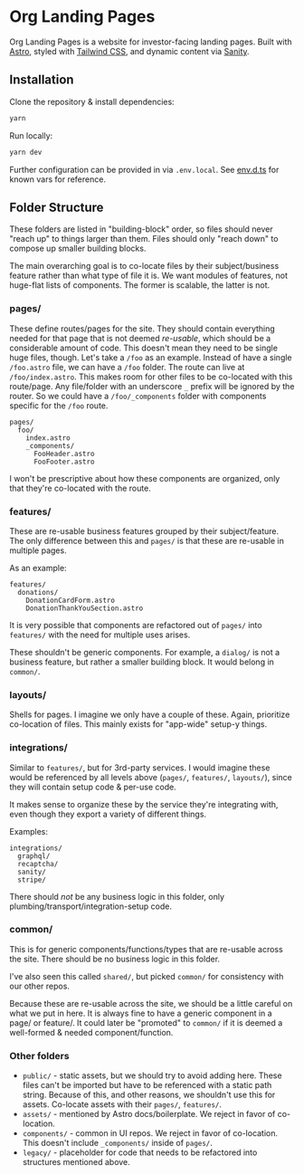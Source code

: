 # Org Landing Pages

Org Landing Pages is a website for investor-facing landing pages.
Built with [Astro](https://docs.astro.build/), styled with [Tailwind CSS](https://tailwindcss.com/docs/),
and dynamic content via [Sanity](https://sanity.io/docs).

## Installation

Clone the repository & install dependencies:
```bash
yarn
```

Run locally:
```bash
yarn dev
```

Further configuration can be provided in via `.env.local`.
See [env.d.ts](./src/env.d.ts) for known vars for reference.


## Folder Structure

These folders are listed in "building-block" order, so files should never "reach up" to things larger than them.
Files should only "reach down" to compose up smaller building blocks.

The main overarching goal is to co-locate files by their subject/business feature rather than what type of file it is.
We want modules of features, not huge-flat lists of components. The former is scalable, the latter is not.

### pages/

These define routes/pages for the site.
They should contain everything needed for that page that is not deemed _re-usable_, which should be a considerable amount of code.
This doesn't mean they need to be single huge files, though. 
Let's take a `/foo` as an example.
Instead of have a single `/foo.astro` file, we can have a `/foo` folder.
The route can live at `/foo/index.astro`.
This makes room for other files to be co-located with this route/page.
Any file/folder with an underscore `_` prefix will be ignored by the router.
So we could have a `/foo/_components` folder with components specific for the `/foo` route.
```
pages/
  foo/
    index.astro
    _components/
      FooHeader.astro
      FooFooter.astro
```

I won't be prescriptive about how these components are organized, only that they're co-located with the route.

### features/

These are re-usable business features grouped by their subject/feature.
The only difference between this and `pages/` is that these are re-usable in multiple pages.

As an example:
```
features/
  donations/
    DonationCardForm.astro
    DonationThankYouSection.astro
```

It is very possible that components are refactored out of `pages/` into `features/` with the need for multiple uses arises.

These shouldn't be generic components.
For example, a `dialog/` is not a business feature, but rather a smaller building block. It would belong in `common/`.

### layouts/

Shells for pages. I imagine we only have a couple of these.
Again, prioritize co-location of files.
This mainly exists for "app-wide" setup-y things.

### integrations/

Similar to `features/`, but for 3rd-party services. I would imagine these would be referenced by all levels above
(`pages/`, `features/`, `layouts/`), since they will contain setup code & per-use code.

It makes sense to organize these by the service they're integrating with, even though they export a variety of different things.

Examples:
```
integrations/
  graphql/
  recaptcha/
  sanity/
  stripe/
```

There should _not_ be any business logic in this folder, only plumbing/transport/integration-setup code.

### common/

This is for generic components/functions/types that are re-usable across the site.
There should be no business logic in this folder.

I've also seen this called `shared/`, but picked `common/` for consistency with our other repos.

Because these are re-usable across the site, we should be a little careful on what we put in here.
It is always fine to have a generic component in a page/ or feature/.
It could later be "promoted" to `common/` if it is deemed a well-formed & needed component/function.

### Other folders

- `public/`       - static assets, but we should try to avoid adding here. 
                    These files can't be imported but have to be referenced with a static path string.
                    Because of this, and other reasons, we shouldn't use this for assets.
                    Co-locate assets with their `pages/`, `features/`.
- `assets/`       - mentioned by Astro docs/boilerplate. We reject in favor of co-location.
- `components/`   - common in UI repos. We reject in favor of co-location. This doesn't include `_components/` inside of `pages/`.
- `legacy/`       - placeholder for code that needs to be refactored into structures mentioned above.
